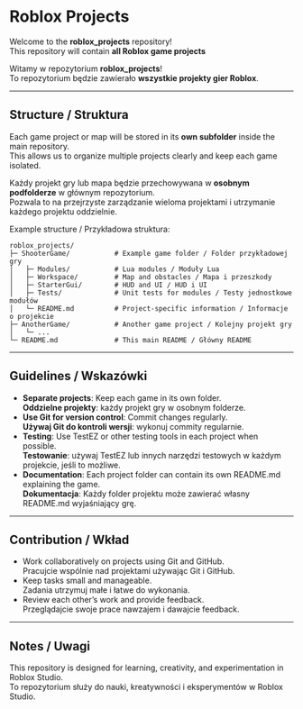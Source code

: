 # Roblox Projects

Welcome to the **roblox_projects** repository!  
This repository will contain **all Roblox game projects**  

Witamy w repozytorium **roblox_projects**!  
To repozytorium będzie zawierało **wszystkie projekty gier Roblox**.

---

## Structure / Struktura

Each game project or map will be stored in its **own subfolder** inside the main repository.  
This allows us to organize multiple projects clearly and keep each game isolated.

Każdy projekt gry lub mapa będzie przechowywana w **osobnym podfolderze** w głównym repozytorium.  
Pozwala to na przejrzyste zarządzanie wieloma projektami i utrzymanie każdego projektu oddzielnie.

Example structure / Przykładowa struktura:

```text
roblox_projects/
├─ ShooterGame/           # Example game folder / Folder przykładowej gry
│   ├─ Modules/           # Lua modules / Moduły Lua
│   ├─ Workspace/         # Map and obstacles / Mapa i przeszkody
│   ├─ StarterGui/        # HUD and UI / HUD i UI
│   ├─ Tests/             # Unit tests for modules / Testy jednostkowe modułów
│   └─ README.md          # Project-specific information / Informacje o projekcie
├─ AnotherGame/           # Another game project / Kolejny projekt gry
│   └─ ...
└─ README.md              # This main README / Główny README

```

---

## Guidelines / Wskazówki

- **Separate projects**: Keep each game in its own folder.  
  **Oddzielne projekty**: każdy projekt gry w osobnym folderze.
- **Use Git for version control**: Commit changes regularly.  
  **Używaj Git do kontroli wersji**: wykonuj commity regularnie.
- **Testing**: Use TestEZ or other testing tools in each project when possible.  
  **Testowanie**: używaj TestEZ lub innych narzędzi testowych w każdym projekcie, jeśli to możliwe.
- **Documentation**: Each project folder can contain its own README.md explaining the game.  
  **Dokumentacja**: Każdy folder projektu może zawierać własny README.md wyjaśniający grę.

---

## Contribution / Wkład

- Work collaboratively on projects using Git and GitHub.  
  Pracujcie wspólnie nad projektami używając Git i GitHub.
- Keep tasks small and manageable.  
  Zadania utrzymuj małe i łatwe do wykonania.
- Review each other’s work and provide feedback.  
  Przeglądajcie swoje prace nawzajem i dawajcie feedback.

---

## Notes / Uwagi

This repository is designed for learning, creativity, and experimentation in Roblox Studio.  
To repozytorium służy do nauki, kreatywności i eksperymentów w Roblox Studio.

